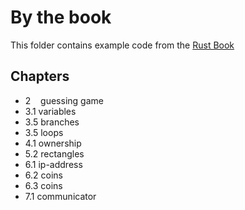By the book
===========

This folder contains example code from the [Rust Book](https://doc.rust-lang.org/book/)

Chapters
--------
* 2 &nbsp;&nbsp; guessing game
* 3.1 variables
* 3.5 branches
* 3.5 loops
* 4.1 ownership
* 5.2 rectangles
* 6.1 ip-address
* 6.2 coins
* 6.3 coins
* 7.1 communicator
